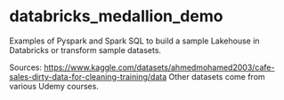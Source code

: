 # databricks_medallion_demo
Examples of Pyspark and Spark SQL to build a sample Lakehouse in Databricks or transform sample datasets. 


Sources: 
https://www.kaggle.com/datasets/ahmedmohamed2003/cafe-sales-dirty-data-for-cleaning-training/data
Other datasets come from various Udemy courses.
